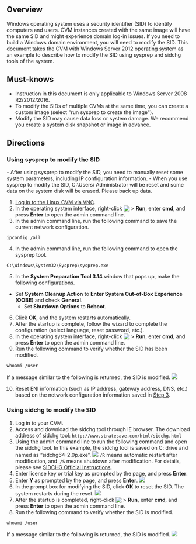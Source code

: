 ## Overview

Windows operating system uses a security identifier (SID) to identify computers and users. CVM instances created with the same image will have the same SID and might experience domain log-in issues. If you need to build a Windows domain environment, you will need to modify the SID.
This document takes the CVM with Windows Server 2012 operating system as an example to describe how to modify the SID using sysprep and sidchg tools of the system.

## Must-knows

- Instruction in this document is only applicable to Windows Server 2008 R2/2012/2016.
- To modify the SIDs of multiple CVMs at the same time, you can create a custom image (select "run sysprep to create the image").
- Modify the SID may cause data loss or system damage. We recommend you create a system disk snapshot or image in advance.

## Directions

### Using sysprep to modify the SID



<dx-alert infotype="notice" title="">
- After using sysprep to modify the SID, you need to manually reset some system parameters, including IP configuration information.
- When you use sysprep to modify the SID, C:\Users\ Administrator will be reset and some data on the system disk will be erased. Please back up data.
</dx-alert>


1. [Log in to the Linux CVM via VNC](https://intl.cloud.tencent.com/document/product/213/32496).
2. In the operating system interface, right-click <img src="https://main.qcloudimg.com/raw/87d894e564b7e837d9f478298cf2e292.png" style="margin: -3px 0px;"> > **Run**, enter **cmd**, and press **Enter** to open the admin command line.
3. [](id:step_03)In the admin command line, run the following command to save the current network configuration.
```shellsession
ipconfig /all
```
4. In the admin command line, run the following command to open the sysprep tool.
```shellsession
C:\Windows\System32\Sysprep\sysprep.exe
```
5. In the **System Preparation Tool 3.14** window that pops up, make the following configurations.
- Set **System Cleanup Action** to **Enter System Out-of-Box Experience (OOBE)** and check **General**.
   - Set **Shutdown Options** to **Reboot**.
6. Click **OK**, and the system restarts automatically.
7. After the startup is complete, follow the wizard to complete the configuration (select language, reset password, etc.).
8. In the operating system interface, right-click <img src="https://main.qcloudimg.com/raw/87d894e564b7e837d9f478298cf2e292.png" style="margin: -3px 0px;"> > **Run**, enter **cmd**, and press **Enter** to open the admin command line.
9. Run the following command to verify whether the SID has been modified.
```shellsession
whoami /user
```
If a message similar to the following is returned, the SID is modified.
![](https://main.qcloudimg.com/raw/34efb1f4128c753e6c0546f3e8d58678.png)

10. Reset ENI information (such as IP address, gateway address, DNS, etc.) based on the network configuration information saved in [Step 3](#step_03).


### Using sidchg to modify the SID

1. Log in to your CVM.
2. Access and download the sidchg tool through IE browser.
The download address of sidchg tool: `http://www.stratesave.com/html/sidchg.html`
3. Using the admin command line to run the following command and open the sidchg tool.
In this example, the sidchg tool is saved on C: drive and named as “sidchg64-2.0p.exe”.
![](https://main.qcloudimg.com/raw/284926ae1eae88228fb009f247b82068.png)
`/R` means automatic restart after modification, and` /S` means shutdown after modification. For details, please see [SIDCHG Official Instructions](http://www.stratesave.com/html/sidchg.html).
4. Enter license key or trial key as prompted by the page, and press **Enter**.
5. Enter **Y** as prompted by the page, and press **Enter**.
![](https://main.qcloudimg.com/raw/43c19634475517b183402d15fa32e962.png)
6. In the prompt box for modifying the SID, click **OK** to reset the SID.
The system restarts during the reset.
![](https://main.qcloudimg.com/raw/b59ec21417cc0de1fd7d851fcd8a2a3b.png)
7. After the startup is completed, right-click <img src="https://main.qcloudimg.com/raw/87d894e564b7e837d9f478298cf2e292.png" style="margin:-3px 0px;"> > **Run**, enter **cmd**, and press **Enter** to open the admin command line.
8. Run the following command to verify whether the SID is modified.
```shellsession
whoami /user
```
If a message similar to the following is returned, the SID is modified.
![](https://main.qcloudimg.com/raw/34efb1f4128c753e6c0546f3e8d58678.png)


